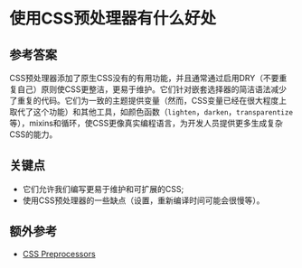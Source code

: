 # 使用CSS预处理器有什么好处

## 参考答案

CSS预处理器添加了原生CSS没有的有用功能，并且通常通过启用DRY（不要重复自己）原则使CSS更整洁，更易于维护。它们针对嵌套选择器的简洁语法减少了重复的代码。它们为一致的主题提供变量（然而，CSS变量已经在很大程度上取代了这个功能）和其他工具，如颜色函数（`lighten`，`darken`，`transparentize`等），mixins和循环，使CSS更像真实编程语言，为开发人员提供更多生成复杂CSS的能力。

## 关键点

* 它们允许我们编写更易于维护和可扩展的CSS;
* 使用CSS预处理器的一些缺点（设置，重新编译时间可能会很慢等）。

## 额外参考

* [CSS Preprocessors](https://medium.com/@garyfagan/css-preprocessors-6f226fa16f27)

<!-- tags: (css) -->
